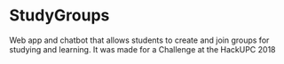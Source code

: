 # StudyGroups
Web app and chatbot that allows students to create and join groups for studying and learning. It was made for a Challenge at the HackUPC 2018

